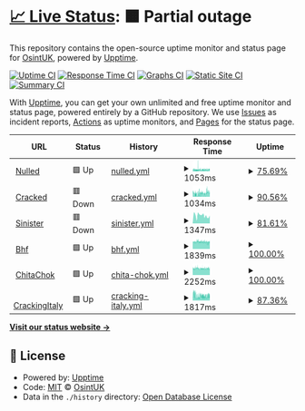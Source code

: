 # [📈 Live Status](https://OsintUK.github.io/Up-or-Down): <!--live status--> **🟧 Partial outage**

This repository contains the open-source uptime monitor and status page for [OsintUK](https://OsintUK.github.io/Up-or-Down), powered by [Upptime](https://github.com/upptime/upptime).

[![Uptime CI](https://github.com/OsintUK/Up-or-Down/workflows/Uptime%20CI/badge.svg)](https://github.com/OsintUK/Up-or-Down/actions?query=workflow%3A%22Uptime+CI%22)
[![Response Time CI](https://github.com/OsintUK/Up-or-Down/workflows/Response%20Time%20CI/badge.svg)](https://github.com/OsintUK/Up-or-Down/actions?query=workflow%3A%22Response+Time+CI%22)
[![Graphs CI](https://github.com/OsintUK/Up-or-Down/workflows/Graphs%20CI/badge.svg)](https://github.com/OsintUK/Up-or-Down/actions?query=workflow%3A%22Graphs+CI%22)
[![Static Site CI](https://github.com/OsintUK/Up-or-Down/workflows/Static%20Site%20CI/badge.svg)](https://github.com/OsintUK/Up-or-Down/actions?query=workflow%3A%22Static+Site+CI%22)
[![Summary CI](https://github.com/OsintUK/Up-or-Down/workflows/Summary%20CI/badge.svg)](https://github.com/OsintUK/Up-or-Down/actions?query=workflow%3A%22Summary+CI%22)

With [Upptime](https://upptime.js.org), you can get your own unlimited and free uptime monitor and status page, powered entirely by a GitHub repository. We use [Issues](https://github.com/OsintUK/Up-or-Down/issues) as incident reports, [Actions](https://github.com/OsintUK/Up-or-Down/actions) as uptime monitors, and [Pages](https://OsintUK.github.io/Up-or-Down) for the status page.

<!--start: status pages-->
<!-- This summary is generated by Upptime (https://github.com/upptime/upptime) -->
<!-- Do not edit this manually, your changes will be overwritten -->
<!-- prettier-ignore -->
| URL | Status | History | Response Time | Uptime |
| --- | ------ | ------- | ------------- | ------ |
| <img alt="" src="https://icons.duckduckgo.com/ip3/nulled.to.ico" height="13"> [Nulled](https://nulled.to) | 🟩 Up | [nulled.yml](https://github.com/OsintUK/Up-or-Down/commits/HEAD/history/nulled.yml) | <details><summary><img alt="Response time graph" src="./graphs/nulled/response-time-week.png" height="20"> 1053ms</summary><br><a href="https://OsintUK.github.io/Up-or-Down/history/nulled"><img alt="Response time 1053" src="https://img.shields.io/endpoint?url=https%3A%2F%2Fraw.githubusercontent.com%2FOsintUK%2FUp-or-Down%2FHEAD%2Fapi%2Fnulled%2Fresponse-time.json"></a><br><a href="https://OsintUK.github.io/Up-or-Down/history/nulled"><img alt="24-hour response time 1168" src="https://img.shields.io/endpoint?url=https%3A%2F%2Fraw.githubusercontent.com%2FOsintUK%2FUp-or-Down%2FHEAD%2Fapi%2Fnulled%2Fresponse-time-day.json"></a><br><a href="https://OsintUK.github.io/Up-or-Down/history/nulled"><img alt="7-day response time 1053" src="https://img.shields.io/endpoint?url=https%3A%2F%2Fraw.githubusercontent.com%2FOsintUK%2FUp-or-Down%2FHEAD%2Fapi%2Fnulled%2Fresponse-time-week.json"></a><br><a href="https://OsintUK.github.io/Up-or-Down/history/nulled"><img alt="30-day response time 1053" src="https://img.shields.io/endpoint?url=https%3A%2F%2Fraw.githubusercontent.com%2FOsintUK%2FUp-or-Down%2FHEAD%2Fapi%2Fnulled%2Fresponse-time-month.json"></a><br><a href="https://OsintUK.github.io/Up-or-Down/history/nulled"><img alt="1-year response time 1053" src="https://img.shields.io/endpoint?url=https%3A%2F%2Fraw.githubusercontent.com%2FOsintUK%2FUp-or-Down%2FHEAD%2Fapi%2Fnulled%2Fresponse-time-year.json"></a></details> | <details><summary><a href="https://OsintUK.github.io/Up-or-Down/history/nulled">75.69%</a></summary><a href="https://OsintUK.github.io/Up-or-Down/history/nulled"><img alt="All-time uptime 75.69%" src="https://img.shields.io/endpoint?url=https%3A%2F%2Fraw.githubusercontent.com%2FOsintUK%2FUp-or-Down%2FHEAD%2Fapi%2Fnulled%2Fuptime.json"></a><br><a href="https://OsintUK.github.io/Up-or-Down/history/nulled"><img alt="24-hour uptime 88.20%" src="https://img.shields.io/endpoint?url=https%3A%2F%2Fraw.githubusercontent.com%2FOsintUK%2FUp-or-Down%2FHEAD%2Fapi%2Fnulled%2Fuptime-day.json"></a><br><a href="https://OsintUK.github.io/Up-or-Down/history/nulled"><img alt="7-day uptime 75.69%" src="https://img.shields.io/endpoint?url=https%3A%2F%2Fraw.githubusercontent.com%2FOsintUK%2FUp-or-Down%2FHEAD%2Fapi%2Fnulled%2Fuptime-week.json"></a><br><a href="https://OsintUK.github.io/Up-or-Down/history/nulled"><img alt="30-day uptime 75.69%" src="https://img.shields.io/endpoint?url=https%3A%2F%2Fraw.githubusercontent.com%2FOsintUK%2FUp-or-Down%2FHEAD%2Fapi%2Fnulled%2Fuptime-month.json"></a><br><a href="https://OsintUK.github.io/Up-or-Down/history/nulled"><img alt="1-year uptime 75.69%" src="https://img.shields.io/endpoint?url=https%3A%2F%2Fraw.githubusercontent.com%2FOsintUK%2FUp-or-Down%2FHEAD%2Fapi%2Fnulled%2Fuptime-year.json"></a></details>
| <img alt="" src="https://icons.duckduckgo.com/ip3/cracked.io.ico" height="13"> [Cracked](https://cracked.io) | 🟥 Down | [cracked.yml](https://github.com/OsintUK/Up-or-Down/commits/HEAD/history/cracked.yml) | <details><summary><img alt="Response time graph" src="./graphs/cracked/response-time-week.png" height="20"> 1034ms</summary><br><a href="https://OsintUK.github.io/Up-or-Down/history/cracked"><img alt="Response time 1034" src="https://img.shields.io/endpoint?url=https%3A%2F%2Fraw.githubusercontent.com%2FOsintUK%2FUp-or-Down%2FHEAD%2Fapi%2Fcracked%2Fresponse-time.json"></a><br><a href="https://OsintUK.github.io/Up-or-Down/history/cracked"><img alt="24-hour response time 1131" src="https://img.shields.io/endpoint?url=https%3A%2F%2Fraw.githubusercontent.com%2FOsintUK%2FUp-or-Down%2FHEAD%2Fapi%2Fcracked%2Fresponse-time-day.json"></a><br><a href="https://OsintUK.github.io/Up-or-Down/history/cracked"><img alt="7-day response time 1034" src="https://img.shields.io/endpoint?url=https%3A%2F%2Fraw.githubusercontent.com%2FOsintUK%2FUp-or-Down%2FHEAD%2Fapi%2Fcracked%2Fresponse-time-week.json"></a><br><a href="https://OsintUK.github.io/Up-or-Down/history/cracked"><img alt="30-day response time 1034" src="https://img.shields.io/endpoint?url=https%3A%2F%2Fraw.githubusercontent.com%2FOsintUK%2FUp-or-Down%2FHEAD%2Fapi%2Fcracked%2Fresponse-time-month.json"></a><br><a href="https://OsintUK.github.io/Up-or-Down/history/cracked"><img alt="1-year response time 1034" src="https://img.shields.io/endpoint?url=https%3A%2F%2Fraw.githubusercontent.com%2FOsintUK%2FUp-or-Down%2FHEAD%2Fapi%2Fcracked%2Fresponse-time-year.json"></a></details> | <details><summary><a href="https://OsintUK.github.io/Up-or-Down/history/cracked">90.56%</a></summary><a href="https://OsintUK.github.io/Up-or-Down/history/cracked"><img alt="All-time uptime 90.56%" src="https://img.shields.io/endpoint?url=https%3A%2F%2Fraw.githubusercontent.com%2FOsintUK%2FUp-or-Down%2FHEAD%2Fapi%2Fcracked%2Fuptime.json"></a><br><a href="https://OsintUK.github.io/Up-or-Down/history/cracked"><img alt="24-hour uptime 91.17%" src="https://img.shields.io/endpoint?url=https%3A%2F%2Fraw.githubusercontent.com%2FOsintUK%2FUp-or-Down%2FHEAD%2Fapi%2Fcracked%2Fuptime-day.json"></a><br><a href="https://OsintUK.github.io/Up-or-Down/history/cracked"><img alt="7-day uptime 90.56%" src="https://img.shields.io/endpoint?url=https%3A%2F%2Fraw.githubusercontent.com%2FOsintUK%2FUp-or-Down%2FHEAD%2Fapi%2Fcracked%2Fuptime-week.json"></a><br><a href="https://OsintUK.github.io/Up-or-Down/history/cracked"><img alt="30-day uptime 90.56%" src="https://img.shields.io/endpoint?url=https%3A%2F%2Fraw.githubusercontent.com%2FOsintUK%2FUp-or-Down%2FHEAD%2Fapi%2Fcracked%2Fuptime-month.json"></a><br><a href="https://OsintUK.github.io/Up-or-Down/history/cracked"><img alt="1-year uptime 90.56%" src="https://img.shields.io/endpoint?url=https%3A%2F%2Fraw.githubusercontent.com%2FOsintUK%2FUp-or-Down%2FHEAD%2Fapi%2Fcracked%2Fuptime-year.json"></a></details>
| <img alt="" src="https://icons.duckduckgo.com/ip3/www.sinister.ly.ico" height="13"> [Sinister](https://www.sinister.ly/) | 🟥 Down | [sinister.yml](https://github.com/OsintUK/Up-or-Down/commits/HEAD/history/sinister.yml) | <details><summary><img alt="Response time graph" src="./graphs/sinister/response-time-week.png" height="20"> 1347ms</summary><br><a href="https://OsintUK.github.io/Up-or-Down/history/sinister"><img alt="Response time 1347" src="https://img.shields.io/endpoint?url=https%3A%2F%2Fraw.githubusercontent.com%2FOsintUK%2FUp-or-Down%2FHEAD%2Fapi%2Fsinister%2Fresponse-time.json"></a><br><a href="https://OsintUK.github.io/Up-or-Down/history/sinister"><img alt="24-hour response time 0" src="https://img.shields.io/endpoint?url=https%3A%2F%2Fraw.githubusercontent.com%2FOsintUK%2FUp-or-Down%2FHEAD%2Fapi%2Fsinister%2Fresponse-time-day.json"></a><br><a href="https://OsintUK.github.io/Up-or-Down/history/sinister"><img alt="7-day response time 1347" src="https://img.shields.io/endpoint?url=https%3A%2F%2Fraw.githubusercontent.com%2FOsintUK%2FUp-or-Down%2FHEAD%2Fapi%2Fsinister%2Fresponse-time-week.json"></a><br><a href="https://OsintUK.github.io/Up-or-Down/history/sinister"><img alt="30-day response time 1347" src="https://img.shields.io/endpoint?url=https%3A%2F%2Fraw.githubusercontent.com%2FOsintUK%2FUp-or-Down%2FHEAD%2Fapi%2Fsinister%2Fresponse-time-month.json"></a><br><a href="https://OsintUK.github.io/Up-or-Down/history/sinister"><img alt="1-year response time 1347" src="https://img.shields.io/endpoint?url=https%3A%2F%2Fraw.githubusercontent.com%2FOsintUK%2FUp-or-Down%2FHEAD%2Fapi%2Fsinister%2Fresponse-time-year.json"></a></details> | <details><summary><a href="https://OsintUK.github.io/Up-or-Down/history/sinister">81.61%</a></summary><a href="https://OsintUK.github.io/Up-or-Down/history/sinister"><img alt="All-time uptime 81.61%" src="https://img.shields.io/endpoint?url=https%3A%2F%2Fraw.githubusercontent.com%2FOsintUK%2FUp-or-Down%2FHEAD%2Fapi%2Fsinister%2Fuptime.json"></a><br><a href="https://OsintUK.github.io/Up-or-Down/history/sinister"><img alt="24-hour uptime 100.00%" src="https://img.shields.io/endpoint?url=https%3A%2F%2Fraw.githubusercontent.com%2FOsintUK%2FUp-or-Down%2FHEAD%2Fapi%2Fsinister%2Fuptime-day.json"></a><br><a href="https://OsintUK.github.io/Up-or-Down/history/sinister"><img alt="7-day uptime 81.61%" src="https://img.shields.io/endpoint?url=https%3A%2F%2Fraw.githubusercontent.com%2FOsintUK%2FUp-or-Down%2FHEAD%2Fapi%2Fsinister%2Fuptime-week.json"></a><br><a href="https://OsintUK.github.io/Up-or-Down/history/sinister"><img alt="30-day uptime 81.61%" src="https://img.shields.io/endpoint?url=https%3A%2F%2Fraw.githubusercontent.com%2FOsintUK%2FUp-or-Down%2FHEAD%2Fapi%2Fsinister%2Fuptime-month.json"></a><br><a href="https://OsintUK.github.io/Up-or-Down/history/sinister"><img alt="1-year uptime 81.61%" src="https://img.shields.io/endpoint?url=https%3A%2F%2Fraw.githubusercontent.com%2FOsintUK%2FUp-or-Down%2FHEAD%2Fapi%2Fsinister%2Fuptime-year.json"></a></details>
| <img alt="" src="https://icons.duckduckgo.com/ip3/bhf.im.ico" height="13"> [Bhf](https://bhf.im) | 🟩 Up | [bhf.yml](https://github.com/OsintUK/Up-or-Down/commits/HEAD/history/bhf.yml) | <details><summary><img alt="Response time graph" src="./graphs/bhf/response-time-week.png" height="20"> 1839ms</summary><br><a href="https://OsintUK.github.io/Up-or-Down/history/bhf"><img alt="Response time 1839" src="https://img.shields.io/endpoint?url=https%3A%2F%2Fraw.githubusercontent.com%2FOsintUK%2FUp-or-Down%2FHEAD%2Fapi%2Fbhf%2Fresponse-time.json"></a><br><a href="https://OsintUK.github.io/Up-or-Down/history/bhf"><img alt="24-hour response time 1826" src="https://img.shields.io/endpoint?url=https%3A%2F%2Fraw.githubusercontent.com%2FOsintUK%2FUp-or-Down%2FHEAD%2Fapi%2Fbhf%2Fresponse-time-day.json"></a><br><a href="https://OsintUK.github.io/Up-or-Down/history/bhf"><img alt="7-day response time 1839" src="https://img.shields.io/endpoint?url=https%3A%2F%2Fraw.githubusercontent.com%2FOsintUK%2FUp-or-Down%2FHEAD%2Fapi%2Fbhf%2Fresponse-time-week.json"></a><br><a href="https://OsintUK.github.io/Up-or-Down/history/bhf"><img alt="30-day response time 1839" src="https://img.shields.io/endpoint?url=https%3A%2F%2Fraw.githubusercontent.com%2FOsintUK%2FUp-or-Down%2FHEAD%2Fapi%2Fbhf%2Fresponse-time-month.json"></a><br><a href="https://OsintUK.github.io/Up-or-Down/history/bhf"><img alt="1-year response time 1839" src="https://img.shields.io/endpoint?url=https%3A%2F%2Fraw.githubusercontent.com%2FOsintUK%2FUp-or-Down%2FHEAD%2Fapi%2Fbhf%2Fresponse-time-year.json"></a></details> | <details><summary><a href="https://OsintUK.github.io/Up-or-Down/history/bhf">100.00%</a></summary><a href="https://OsintUK.github.io/Up-or-Down/history/bhf"><img alt="All-time uptime 100.00%" src="https://img.shields.io/endpoint?url=https%3A%2F%2Fraw.githubusercontent.com%2FOsintUK%2FUp-or-Down%2FHEAD%2Fapi%2Fbhf%2Fuptime.json"></a><br><a href="https://OsintUK.github.io/Up-or-Down/history/bhf"><img alt="24-hour uptime 100.00%" src="https://img.shields.io/endpoint?url=https%3A%2F%2Fraw.githubusercontent.com%2FOsintUK%2FUp-or-Down%2FHEAD%2Fapi%2Fbhf%2Fuptime-day.json"></a><br><a href="https://OsintUK.github.io/Up-or-Down/history/bhf"><img alt="7-day uptime 100.00%" src="https://img.shields.io/endpoint?url=https%3A%2F%2Fraw.githubusercontent.com%2FOsintUK%2FUp-or-Down%2FHEAD%2Fapi%2Fbhf%2Fuptime-week.json"></a><br><a href="https://OsintUK.github.io/Up-or-Down/history/bhf"><img alt="30-day uptime 100.00%" src="https://img.shields.io/endpoint?url=https%3A%2F%2Fraw.githubusercontent.com%2FOsintUK%2FUp-or-Down%2FHEAD%2Fapi%2Fbhf%2Fuptime-month.json"></a><br><a href="https://OsintUK.github.io/Up-or-Down/history/bhf"><img alt="1-year uptime 100.00%" src="https://img.shields.io/endpoint?url=https%3A%2F%2Fraw.githubusercontent.com%2FOsintUK%2FUp-or-Down%2FHEAD%2Fapi%2Fbhf%2Fuptime-year.json"></a></details>
| <img alt="" src="https://icons.duckduckgo.com/ip3/chitachok.fun.ico" height="13"> [ChitaChok](https://chitachok.fun) | 🟩 Up | [chita-chok.yml](https://github.com/OsintUK/Up-or-Down/commits/HEAD/history/chita-chok.yml) | <details><summary><img alt="Response time graph" src="./graphs/chita-chok/response-time-week.png" height="20"> 2252ms</summary><br><a href="https://OsintUK.github.io/Up-or-Down/history/chita-chok"><img alt="Response time 2252" src="https://img.shields.io/endpoint?url=https%3A%2F%2Fraw.githubusercontent.com%2FOsintUK%2FUp-or-Down%2FHEAD%2Fapi%2Fchita-chok%2Fresponse-time.json"></a><br><a href="https://OsintUK.github.io/Up-or-Down/history/chita-chok"><img alt="24-hour response time 2228" src="https://img.shields.io/endpoint?url=https%3A%2F%2Fraw.githubusercontent.com%2FOsintUK%2FUp-or-Down%2FHEAD%2Fapi%2Fchita-chok%2Fresponse-time-day.json"></a><br><a href="https://OsintUK.github.io/Up-or-Down/history/chita-chok"><img alt="7-day response time 2252" src="https://img.shields.io/endpoint?url=https%3A%2F%2Fraw.githubusercontent.com%2FOsintUK%2FUp-or-Down%2FHEAD%2Fapi%2Fchita-chok%2Fresponse-time-week.json"></a><br><a href="https://OsintUK.github.io/Up-or-Down/history/chita-chok"><img alt="30-day response time 2252" src="https://img.shields.io/endpoint?url=https%3A%2F%2Fraw.githubusercontent.com%2FOsintUK%2FUp-or-Down%2FHEAD%2Fapi%2Fchita-chok%2Fresponse-time-month.json"></a><br><a href="https://OsintUK.github.io/Up-or-Down/history/chita-chok"><img alt="1-year response time 2252" src="https://img.shields.io/endpoint?url=https%3A%2F%2Fraw.githubusercontent.com%2FOsintUK%2FUp-or-Down%2FHEAD%2Fapi%2Fchita-chok%2Fresponse-time-year.json"></a></details> | <details><summary><a href="https://OsintUK.github.io/Up-or-Down/history/chita-chok">100.00%</a></summary><a href="https://OsintUK.github.io/Up-or-Down/history/chita-chok"><img alt="All-time uptime 100.00%" src="https://img.shields.io/endpoint?url=https%3A%2F%2Fraw.githubusercontent.com%2FOsintUK%2FUp-or-Down%2FHEAD%2Fapi%2Fchita-chok%2Fuptime.json"></a><br><a href="https://OsintUK.github.io/Up-or-Down/history/chita-chok"><img alt="24-hour uptime 100.00%" src="https://img.shields.io/endpoint?url=https%3A%2F%2Fraw.githubusercontent.com%2FOsintUK%2FUp-or-Down%2FHEAD%2Fapi%2Fchita-chok%2Fuptime-day.json"></a><br><a href="https://OsintUK.github.io/Up-or-Down/history/chita-chok"><img alt="7-day uptime 100.00%" src="https://img.shields.io/endpoint?url=https%3A%2F%2Fraw.githubusercontent.com%2FOsintUK%2FUp-or-Down%2FHEAD%2Fapi%2Fchita-chok%2Fuptime-week.json"></a><br><a href="https://OsintUK.github.io/Up-or-Down/history/chita-chok"><img alt="30-day uptime 100.00%" src="https://img.shields.io/endpoint?url=https%3A%2F%2Fraw.githubusercontent.com%2FOsintUK%2FUp-or-Down%2FHEAD%2Fapi%2Fchita-chok%2Fuptime-month.json"></a><br><a href="https://OsintUK.github.io/Up-or-Down/history/chita-chok"><img alt="1-year uptime 100.00%" src="https://img.shields.io/endpoint?url=https%3A%2F%2Fraw.githubusercontent.com%2FOsintUK%2FUp-or-Down%2FHEAD%2Fapi%2Fchita-chok%2Fuptime-year.json"></a></details>
| <img alt="" src="https://icons.duckduckgo.com/ip3/crackingitaly.to.ico" height="13"> [CrackingItaly](https://crackingitaly.to) | 🟩 Up | [cracking-italy.yml](https://github.com/OsintUK/Up-or-Down/commits/HEAD/history/cracking-italy.yml) | <details><summary><img alt="Response time graph" src="./graphs/cracking-italy/response-time-week.png" height="20"> 1817ms</summary><br><a href="https://OsintUK.github.io/Up-or-Down/history/cracking-italy"><img alt="Response time 1817" src="https://img.shields.io/endpoint?url=https%3A%2F%2Fraw.githubusercontent.com%2FOsintUK%2FUp-or-Down%2FHEAD%2Fapi%2Fcracking-italy%2Fresponse-time.json"></a><br><a href="https://OsintUK.github.io/Up-or-Down/history/cracking-italy"><img alt="24-hour response time 1634" src="https://img.shields.io/endpoint?url=https%3A%2F%2Fraw.githubusercontent.com%2FOsintUK%2FUp-or-Down%2FHEAD%2Fapi%2Fcracking-italy%2Fresponse-time-day.json"></a><br><a href="https://OsintUK.github.io/Up-or-Down/history/cracking-italy"><img alt="7-day response time 1817" src="https://img.shields.io/endpoint?url=https%3A%2F%2Fraw.githubusercontent.com%2FOsintUK%2FUp-or-Down%2FHEAD%2Fapi%2Fcracking-italy%2Fresponse-time-week.json"></a><br><a href="https://OsintUK.github.io/Up-or-Down/history/cracking-italy"><img alt="30-day response time 1817" src="https://img.shields.io/endpoint?url=https%3A%2F%2Fraw.githubusercontent.com%2FOsintUK%2FUp-or-Down%2FHEAD%2Fapi%2Fcracking-italy%2Fresponse-time-month.json"></a><br><a href="https://OsintUK.github.io/Up-or-Down/history/cracking-italy"><img alt="1-year response time 1817" src="https://img.shields.io/endpoint?url=https%3A%2F%2Fraw.githubusercontent.com%2FOsintUK%2FUp-or-Down%2FHEAD%2Fapi%2Fcracking-italy%2Fresponse-time-year.json"></a></details> | <details><summary><a href="https://OsintUK.github.io/Up-or-Down/history/cracking-italy">87.36%</a></summary><a href="https://OsintUK.github.io/Up-or-Down/history/cracking-italy"><img alt="All-time uptime 87.36%" src="https://img.shields.io/endpoint?url=https%3A%2F%2Fraw.githubusercontent.com%2FOsintUK%2FUp-or-Down%2FHEAD%2Fapi%2Fcracking-italy%2Fuptime.json"></a><br><a href="https://OsintUK.github.io/Up-or-Down/history/cracking-italy"><img alt="24-hour uptime 100.00%" src="https://img.shields.io/endpoint?url=https%3A%2F%2Fraw.githubusercontent.com%2FOsintUK%2FUp-or-Down%2FHEAD%2Fapi%2Fcracking-italy%2Fuptime-day.json"></a><br><a href="https://OsintUK.github.io/Up-or-Down/history/cracking-italy"><img alt="7-day uptime 87.36%" src="https://img.shields.io/endpoint?url=https%3A%2F%2Fraw.githubusercontent.com%2FOsintUK%2FUp-or-Down%2FHEAD%2Fapi%2Fcracking-italy%2Fuptime-week.json"></a><br><a href="https://OsintUK.github.io/Up-or-Down/history/cracking-italy"><img alt="30-day uptime 87.36%" src="https://img.shields.io/endpoint?url=https%3A%2F%2Fraw.githubusercontent.com%2FOsintUK%2FUp-or-Down%2FHEAD%2Fapi%2Fcracking-italy%2Fuptime-month.json"></a><br><a href="https://OsintUK.github.io/Up-or-Down/history/cracking-italy"><img alt="1-year uptime 87.36%" src="https://img.shields.io/endpoint?url=https%3A%2F%2Fraw.githubusercontent.com%2FOsintUK%2FUp-or-Down%2FHEAD%2Fapi%2Fcracking-italy%2Fuptime-year.json"></a></details>

<!--end: status pages-->

[**Visit our status website →**](https://OsintUK.github.io/Up-or-Down)

## 📄 License

- Powered by: [Upptime](https://github.com/upptime/upptime)
- Code: [MIT](./LICENSE) © [OsintUK](https://OsintUK.github.io/Up-or-Down)
- Data in the `./history` directory: [Open Database License](https://opendatacommons.org/licenses/odbl/1-0/)
